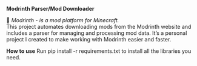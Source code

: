 __Modrinth Parser/Mod Downloader__

🌱 _Modrinth - is a mod platform for Minecraft._  
This project automates downloading mods from the Modrinth website and includes a parser for managing and processing mod data.
It’s a personal project I created to make working with Modrinth easier and faster.  

__How to use__
Run pip install -r requirements.txt to install all the libraries you need.



